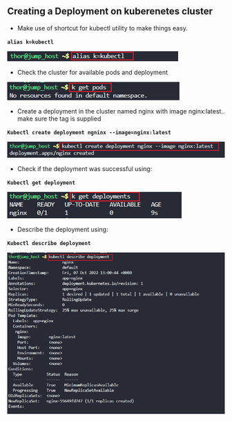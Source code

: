 ## **Creating a Deployment on kuberenetes cluster**

* Make use of shortcut for kubectl utility to make things easy.

**`alias k=kubectl`**

![alias](./Images/alias%20kubectl.PNG)

* Check the cluster for available pods and deployment

![available pods](./Images/Get%20pods.PNG)

* Create a deployment in the cluster named nginx with image nginx:latest.. make sure the tag is supplied 


**`Kubectl create deployment ngninx --image=nginx:latest`**


![create deployment](./Images/create%20deployment.PNG)

* Check if the deployment was successful using:

**`Kubectl get deployment`**

![Get deployment](./Images/get%20deployment.PNG)

* Describe the deployment using:

**`Kubectl describe deployment`** 

![Describe deployment](./Images/describe%20deployment.PNG)




